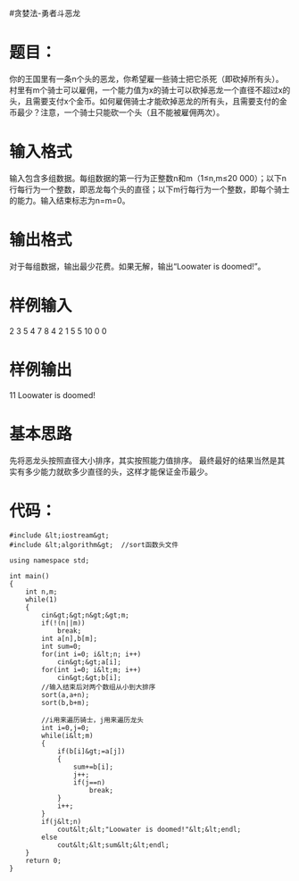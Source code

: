 #贪婪法-勇者斗恶龙
# 题目：

你的王国里有一条n个头的恶龙，你希望雇一些骑士把它杀死（即砍掉所有头）。村里有m个骑士可以雇佣，一个能力值为x的骑士可以砍掉恶龙一个直径不超过x的头，且需要支付x个金币。如何雇佣骑士才能砍掉恶龙的所有头，且需要支付的金币最少？注意，一个骑士只能砍一个头（且不能被雇佣两次）。

# 输入格式

输入包含多组数据。每组数据的第一行为正整数n和m（1≤n,m≤20 000）；以下n行每行为一个整数，即恶龙每个头的直径；以下m行每行为一个整数，即每个骑士的能力。输入结束标志为n=m=0。

# 输出格式

对于每组数据，输出最少花费。如果无解，输出“Loowater is doomed!”。

# 样例输入

2 3 5 4 7 8 4 2 1 5 5 10 0 0

# 样例输出

11 Loowater is doomed!

# 基本思路

先将恶龙头按照直径大小排序，其实按照能力值排序。 最终最好的结果当然是其实有多少能力就砍多少直径的头，这样才能保证金币最少。

# 代码：

```
#include &lt;iostream&gt;
#include &lt;algorithm&gt;  //sort函数头文件

using namespace std;

int main()
{
    int n,m;
    while(1)
    {
        cin&gt;&gt;n&gt;&gt;m;
        if(!(n||m))
            break;
        int a[n],b[m];
        int sum=0;
        for(int i=0; i&lt;n; i++)
            cin&gt;&gt;a[i];
        for(int i=0; i&lt;m; i++)
            cin&gt;&gt;b[i];
        //输入结束后对两个数组从小到大排序
        sort(a,a+n);
        sort(b,b+m);

        //i用来遍历骑士，j用来遍历龙头
        int i=0,j=0;
        while(i&lt;m)
        {
            if(b[i]&gt;=a[j])
            {
                sum+=b[i];
                j++;
                if(j==n)
                    break;
            }
            i++;
        }
        if(j&lt;n)
            cout&lt;&lt;"Loowater is doomed!"&lt;&lt;endl;
        else
            cout&lt;&lt;sum&lt;&lt;endl;
    }
    return 0;
}


```
